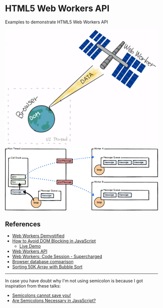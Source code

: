 # HTML5 Web Workers API

Examples to demonstrate HTML5 Web Workers API

![webworker explained](assets/webworker-explained.png)
![webworker explained](assets/web-workers.png)

## References

- [Web Workers Demystified](https://medium.com/clockwork-nl/web-workers-demystified-fb4c84bd566c)
- [How to Avoid DOM Blocking in JavaScript](https://www.sitepoint.com/avoiding-dom-blocking/)
  - [Live Demo](https://codepen.io/SitePoint/pen/GzLPJV)
- [Web Workers API](https://developer.mozilla.org/en-US/docs/Web/API/Web_Workers_API/Using_web_workers)
- [Web Workers: Code Session - Supercharged](https://www.youtube.com/watch?v=X57mh8tKkgE)
- [Browser database comparison](http://nolanlawson.github.io/database-comparison/)
- [Sorting 50K Array with Bubble Sort](http://afshinm.github.io/50k/)

---
In case you have doubt why I'm not using semicolon is because I got inspiration from these talks:

- [Semicolons cannot save you!](https://www.youtube.com/watch?v=Qlr-FGbhKaI)
- [Are Semicolons Necessary in JavaScript?](https://www.youtube.com/watch?v=gsfbh17Ax9I)
